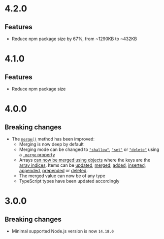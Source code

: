 # 4.2.0

## Features

- Reduce npm package size by 67%, from ~1290KB to ~432KB

# 4.1.0

## Features

- Reduce npm package size

# 4.0.0

## Breaking changes

- The [`merge()`](#mergetarget-query-value-options) method has been improved:
  - Merging is now deep by default
  - Merging mode can be changed to
    [`"shallow"`](https://github.com/ehmicky/declarative-merge#shallow-merge),
    [`"set"`](https://github.com/ehmicky/declarative-merge#no-merge) or
    [`"delete"`](https://github.com/ehmicky/declarative-merge#delete) using a
    [`_merge` property](https://github.com/ehmicky/declarative-merge#nesting)
  - Arrays
    [can now be merged using objects](https://github.com/ehmicky/declarative-merge#arrays)
    where the keys are the
    [array indices](https://github.com/ehmicky/declarative-merge#update). Items
    can be [updated](https://github.com/ehmicky/declarative-merge#update),
    [merged](https://github.com/ehmicky/declarative-merge#merge),
    [added](https://github.com/ehmicky/declarative-merge#add),
    [inserted](https://github.com/ehmicky/declarative-merge#insert),
    [appended](https://github.com/ehmicky/declarative-merge#append),
    [prepended](https://github.com/ehmicky/declarative-merge#prepend) or
    [deleted](https://github.com/ehmicky/declarative-merge#delete-1).
  - The merged value can now be of any type
  - TypeScript types have been updated accordingly

# 3.0.0

## Breaking changes

- Minimal supported Node.js version is now `14.18.0`
